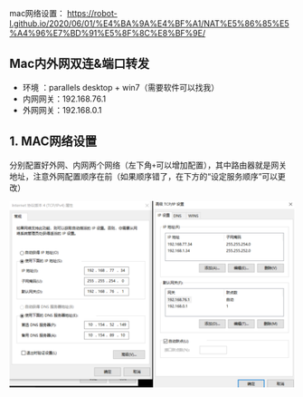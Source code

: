 mac网络设置：
https://robot-l.github.io/2020/06/01/%E4%BA%9A%E4%BF%A1/NAT%E5%86%85%E5%A4%96%E7%BD%91%E5%8F%8C%E8%BF%9E/

## Mac内外网双连&端口转发

- 环境 ：parallels desktop + win7（需要软件可以找我）
- 内网网关：192.168.76.1
- 外网网关：192.168.0.1

## 1. MAC网络设置

分别配置好外网、内网两个网络（左下角`+`可以增加配置），其中路由器就是网关地址，注意外网配置顺序在前（如果顺序错了，在下方的“设定服务顺序”可以更改）























<img src="../../images/image-20200720093810816.png" alt="image-20200720093810816" style="zoom:50%;" />





